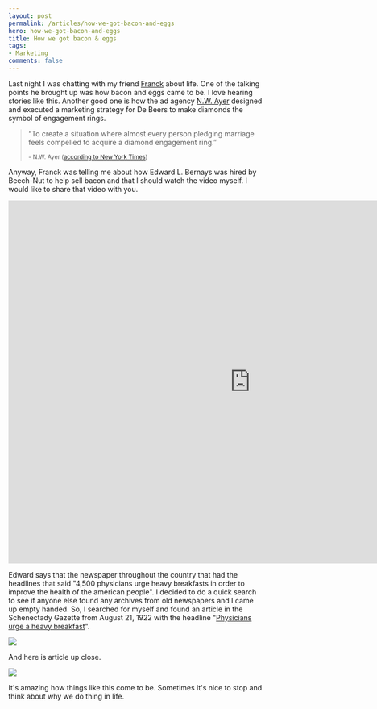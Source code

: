 ```yaml
---
layout: post
permalink: /articles/how-we-got-bacon-and-eggs
hero: how-we-got-bacon-and-eggs
title: How we got bacon & eggs
tags:
- Marketing
comments: false
---
```


<p>Last night I was chatting with my friend <a href="https://twitter.com/peignoir">Franck</a> about life. One of the talking points he brought up was how bacon and eggs came to be. I love hearing stories like this. Another good one is how the ad agency <a href="https://en.wikipedia.org/wiki/N._W._Ayer_%26_Son">N.W. Ayer</a> designed and executed a marketing strategy for De Beers to make diamonds the symbol of engagement rings.</p>

<blockquote>
  <p>&ldquo;To create a situation where almost every person pledging marriage feels compelled to acquire a diamond engagement ring.&rdquo;</p>
  <small>- N.W. Ayer (<a href="http://www.nytimes.com/2013/05/05/fashion/weddings/how-americans-learned-to-love-diamonds.html">according to New York Times</a>)</small>
</blockquote>

<p>Anyway, Franck was telling me about how Edward L. Bernays was hired by Beech-Nut to help sell bacon and that I should watch the video myself. I would like to share that video with you.</p>

<iframe width="960" height="720" src="https://www.youtube.com/embed/KLudEZpMjKU" frameborder="0" allowfullscreen></iframe>

<p>Edward says that the newspaper throughout the country that had the headlines that said "4,500 physicians urge heavy breakfasts in order to improve the health of the american people". I decided to do a quick search to see if anyone else found any archives from old newspapers and I came up empty handed. So, I searched for myself and found an article in the Schenectady Gazette from August 21, 1922 with the headline "<a href="https://news.google.com/newspapers?nid=1917&dat=19220831&id=y00hAAAAIBAJ&sjid=HoIFAAAAIBAJ&pg=4608,5199245&hl=en">Physicians urge a heavy breakfast</a>".</p>

<img src="/articles/how-we-got-bacon-and-eggs/schenectady-gazette-08-31-1922.png"/>
<p>And here is article up close.</p>
<img src="/articles/how-we-got-bacon-and-eggs/physicians-urge-a-heavy-breakfast.png"/>

<p>It's amazing how things like this come to be. Sometimes it's nice to stop and think about why we do thing in life.</p>
